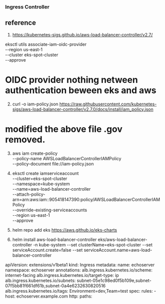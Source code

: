 ### Ingress Controller

reference
---
1) https://kubernetes-sigs.github.io/aws-load-balancer-controller/v2.7/

eksctl utils associate-iam-oidc-provider \
 --region us-east-1 \
 --cluster eks-spot-cluster \
 --approve

 # OIDC provider nothing netween authentication beween eks and aws

 2. curl -o iam-policy.json https://raw.githubusercontent.com/kubernetes-sigs/aws-load-balancer-controller/v2.7.0/docs/install/iam_policy.json
 # modified the above file .gov removed.


 3. aws iam create-policy \
    --policy-name AWSLoadBalancerControllerIAMPolicy \
    --policy-document file://iam-policy.json


4. eksctl create iamserviceaccount \
--cluster=eks-spot-cluster \
--namespace=kube-system \
--name=aws-load-balancer-controller \
--attach-policy-arn=arn:aws:iam::905418147390:policy/AWSLoadBalancerControllerIAMPolicy \
--override-existing-serviceaccounts \
--region us-east-1 \
--approve


5. helm repo add eks https://aws.github.io/eks-charts

6. helm install aws-load-balancer-controller eks/aws-load-balancer-controller -n kube-system --set clusterName=eks-spot-cluster --set serviceAccount.create=false --set serviceAccount.name=aws-load-balancer-controller




apiVersion: extensions/v1beta1
kind: Ingress
metadata:
    name: echoserver
    namespace: echoserver
    annotations:
        alb.ingress.kubernetes.io/scheme: internet-facing
        alb.ingress.kubernetes.io/target-type: ip
        alb.ingress.kubernetes.io/subnets: subnet-05e1c98ed0f5b109e,subnet-07f5bb81f661df61b,subnet-0a4e6232630820516
        alb.ingress.kubernetes.io/tags: Environment=dev,Team=test
spec:
    rules:
    - host: echoserver.example.com
        http:
        paths: